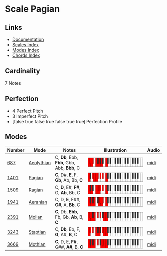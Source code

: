 # Scale Pagian

## Links

- [Documentation](README.md)
- [Scales Index](Scales.md)
- [Modes Index](Modes.md)
- [Chords Index](Chords.md)

## Cardinality

7 Notes

## Perfection

- 4 Perfect Pitch
- 3 Imperfect Pitch
- [false true false true false true true] Perfection Profile

## Modes

| Number | Mode | Notes | Illustration | Audio |
|--------|------|-------|--------------|-------|
| [687](https://ianring.com/musictheory/scales/687) | [Aeolythian](ModeAeolythian.md) | C, **Db**, Ebb, **Fbb**, Gbb, Abb, **Bbb**, C | ![CNaturalAeolythian](ModeCNaturalAeolythian.png) | [midi](https://github.com/edipermadi/music/blob/main/docs/ModeCNaturalAeolythian.mid?raw=true) | 
| [1401](https://ianring.com/musictheory/scales/1401) | [Pagian](ModePagian.md) | **C**, D#, **E**, F, **Gb**, Ab, Bb, **C** | ![CNaturalPagian](ModeCNaturalPagian.png) | [midi](https://github.com/edipermadi/music/blob/main/docs/ModeCNaturalPagian.mid?raw=true) | 
| [1509](https://ianring.com/musictheory/scales/1509) | [Ragian](ModeRagian.md) | C, **D**, E#, **F#**, G, **Ab**, Bb, C | ![CNaturalRagian](ModeCNaturalRagian.png) | [midi](https://github.com/edipermadi/music/blob/main/docs/ModeCNaturalRagian.mid?raw=true) | 
| [1941](https://ianring.com/musictheory/scales/1941) | [Aeranian](ModeAeranian.md) | C, D, **E**, F##, **G#**, A, **Bb**, C | ![CNaturalAeranian](ModeCNaturalAeranian.png) | [midi](https://github.com/edipermadi/music/blob/main/docs/ModeCNaturalAeranian.mid?raw=true) | 
| [2391](https://ianring.com/musictheory/scales/2391) | [Molian](ModeMolian.md) | **C**, Db, **Ebb**, Fb, Gb, **Ab**, B, **C** | ![CNaturalMolian](ModeCNaturalMolian.png) | [midi](https://github.com/edipermadi/music/blob/main/docs/ModeCNaturalMolian.mid?raw=true) | 
| [3243](https://ianring.com/musictheory/scales/3243) | [Staptian](ModeStaptian.md) | C, **Db**, Eb, F, **G**, A#, **B**, C | ![CNaturalStaptian](ModeCNaturalStaptian.png) | [midi](https://github.com/edipermadi/music/blob/main/docs/ModeCNaturalStaptian.mid?raw=true) | 
| [3669](https://ianring.com/musictheory/scales/3669) | [Mothian](ModeMothian.md) | **C**, D, E, **F#**, G##, **A#**, B, **C** | ![CNaturalMothian](ModeCNaturalMothian.png) | [midi](https://github.com/edipermadi/music/blob/main/docs/ModeCNaturalMothian.mid?raw=true) | 
